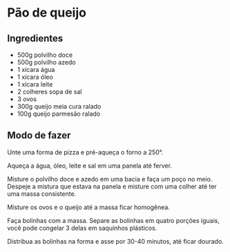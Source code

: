 # Pão de queijo

## Ingredientes
* 500g polvilho doce
* 500g polvilho azedo
* 1 xícara água
* 1 xícara óleo
* 1 xícara leite
* 2 colheres sopa de sal
* 3 ovos
* 300g queijo meia cura ralado
* 100g queijo parmesão ralado

## Modo de fazer

Unte uma forma de pizza e pré-aqueça o forno a 250°.

Aqueça a água, óleo, leite e sal em uma panela até ferver. 

Misture o polvilho doce e azedo em uma bacia e faça um poço no meio. Despeje a mistura que estava na panela e misture com uma colher até ter uma massa consistente.

Misture os ovos e o queijo até a massa ficar homogênea.

Faça bolinhas com a massa. Separe as bolinhas em quatro porções iguais, você pode congelar 3 delas em saquinhos plásticos.

Distribua as bolinhas na forma e asse por 30-40 minutos, até ficar dourado.
